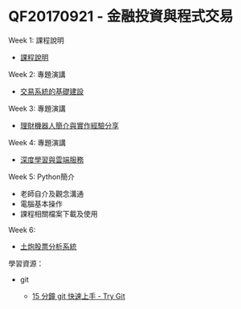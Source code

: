 ﻿# QF20170921 - 金融投資與程式交易

Week 1: 課程說明

* [課程說明](https://hackpad.com/jZfGAGEMb3P)

Week 2: 專題演講

* [交易系統的基礎建設](https://www.dropbox.com/s/1i5ze65mj2v2h01/%E4%BA%A4%E6%98%93%E7%B3%BB%E7%B5%B1%E7%9A%84%E5%9F%BA%E7%A4%8E%E5%BB%BA%E8%A8%AD.pptx?dl=0)

Week 3: 專題演講

* [理財機器人簡介與實作經驗分享](https://www.slideshare.net/philipzh/ss-80462412)

Week 4: 專題演講

* [深度學習與雲端服務](https://goo.gl/fqanpZ)

Week 5: Python簡介

* 老師自介及觀念溝通
* 電腦基本操作
* 課程相關檔案下載及使用

Week 6:

* [土炮股票分析系統](https://www.youtube.com/watch?v=zBtLOMBcH6E)

學習資源：

* git

  * [15 分鐘 git 快速上手 - Try Git](https://try.github.io)